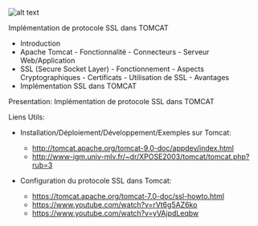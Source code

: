 ![alt text](https://encrypted-tbn0.gstatic.com/images?q=tbn:ANd9GcR1TMG5of1htgEp5JdeHWiKIv__jVMSkiHG-7lEhaDs2QlAtrgM)

Implémentation de protocole  SSL dans TOMCAT

- Introduction
- Apache Tomcat
        - Fonctionnalité
        - Connecteurs
        - Serveur Web/Application
- SSL (Secure Socket Layer)
        - Fonctionnement 
        - Aspects Cryptographiques
        - Certificats
        - Utilisation de SSL
        - Avantages
- Implémentation SSL dans TOMCAT


Presentation: Implémentation de protocole  SSL dans TOMCAT


Liens Utils:

- Installation/Déploiement/Développement/Exemples sur Tomcat: 
  - http://tomcat.apache.org/tomcat-9.0-doc/appdev/index.html
  - http://www-igm.univ-mlv.fr/~dr/XPOSE2003/tomcat/tomcat.php?rub=3


- Configuration du protocole SSL dans Tomcat:
  - https://tomcat.apache.org/tomcat-7.0-doc/ssl-howto.html
  - https://www.youtube.com/watch?v=rVt6g5AZ6ko
  - https://www.youtube.com/watch?v=yVAjpdLeqbw
